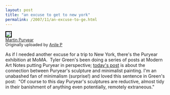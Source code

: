 ```yaml
---
layout: post
title: "an excuse to get to new york"
permalink: /2007/11/an-excuse-to-ge.html
---
```


<p><a title="photo sharing" href="http://www.flickr.com/photos/15813219@N00/2050067627/"><img src="https://farm3.static.flickr.com/2258/2050067627_279d311242_m.jpg" style="border: 2px solid rgb(0, 0, 0);" /></a><br /><span style="font-size: 0.9em; margin-top: 0px;"><a href="http://www.flickr.com/photos/15813219@N00/2050067627/">Martin Puryear</a> <br />Originally uploaded by <a href="http://www.flickr.com/people/15813219@N00/">Anile P</a></span></p>

<p>As if I needed another excuse for a trip to New York, there's the Puryear exhibition at MoMA.&nbsp; Tyler Green's been doing a series of posts at Modern Art Notes putting Puryear in perspective; <a href="http://www.artsjournal.com/man/2007/11/puryear_and_perspective_kelly.html">today's post</a> is about the&nbsp; connection between Puryear's sculpture and minimalist painting. I'm an unabashed fan of minimalism (surprise!) and loved this sentence in Green's post:&nbsp; &quot;Of course to this day Puryear's sculptures are reductive, almost tidy in their banishment of anything even potentially, remotely extraneous.&quot;</p>


